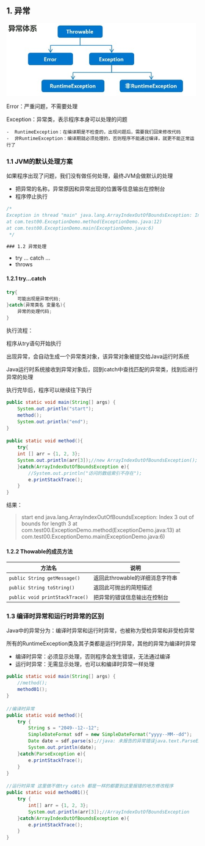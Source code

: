 ## 1. 异常

![avatar](./images/异常体系.jpg)

Error：严重问题，不需要处理

Exception：异常类，表示程序本身可以处理的问题

	-  RuntimeException：在编译期是不检查的，出现问题后，需要我们回来修改代码
	-  非RuntimeException：编译期就必须处理的，否则程序不能通过编译，就更不能正常运行了

### 1.1 JVM的默认处理方案

如果程序出现了问题，我们没有做任何处理，最终JVM会做默认的处理

- 把异常的名称，异常原因和异常出现的位置等信息输出在控制台
- 程序停止执行

```java
/*
Exception in thread "main" java.lang.ArrayIndexOutOfBoundsException: Index 3 out of bounds for 		length 3
at com.test00.ExceptionDemo.method(ExceptionDemo.java:12)
at com.test00.ExceptionDemo.main(ExceptionDemo.java:6)
 */
```



	### 1.2 异常处理

- try ... catch ...
- throws

#### 1.2.1 try...catch

```java
try{
	可能出现是异常代码;
}catch(异常类名 变量名){
	异常的处理代码;
}
```

执行流程：

程序从try语句开始执行

出现异常，会自动生成一个异常类对象，该异常对象被提交给Java运行时系统

Java运行时系统接收到异常对象后，回到catch中查找匹配的异常类，找到后进行异常的处理

执行完毕后，程序可以继续往下执行

```java
public static void main(String[] args) {
    System.out.println("start");
    method();
    System.out.println("end");
}

public static void method(){
    try{
    int [] arr = {1, 2, 3};
    System.out.println(arr[3]);//new ArrayIndexOutOfBoundsException();
    }catch(ArrayIndexOutOfBoundsException e){
        //System.out.println("访问的数组索引不存在");
        e.printStackTrace();
    }
}
```



结果：

> start
> end
> java.lang.ArrayIndexOutOfBoundsException: Index 3 out of bounds for length 3
> 	at com.test00.ExceptionDemo.method(ExceptionDemo.java:13)
> 	at com.test00.ExceptionDemo.main(ExceptionDemo.java:6)

#### 1.2.2 Thowable的成员方法

| 方法名                          | 说明                            |
| ------------------------------- | ------------------------------- |
| `public String getMessage()`    | 返回此throwable的详细消息字符串 |
| `public String toString()`      | 返回此可抛出的简短描述          |
| `public void printStackTrace()` | 把异常的错误信息输出在控制台    |





### 1.3 编译时异常和运行时异常的区别

Java中的异常分为：编译时异常和运行时异常，也被称为受检异常和非受检异常

所有的RuntimeException类及其子类都是运行时异常，其他的异常为编译时异常

- 编译时异常：必须显示处理，否则程序会发生错误，无法通过编译
- 运行时异常：无需显示处理，也可以和编译时异常一样处理

```java
public static void main(String[] args) {
    //method();
    method01();
}

//编译时异常
public static void method(){
    try {
        String s = "2049--12--12";
        SimpleDateFormat sdf = new SimpleDateFormat("yyyy--MM--dd");
        Date date = sdf.parse(s);//java: 未报告的异常错误java.text.ParseException; 必须对其进行捕获或声明以便抛出
        System.out.println(date);
    }catch(ParseException e){
        e.printStackTrace();
    }
}

//运行时异常 这里做不做try catch 都是一样的都要到这里报错的地方修改程序
public static void method01(){
    try {
        int[] arr = {1, 2, 3};
        System.out.println(arr[3]);//ArrayIndexOutOfBoundsException
    }catch(ArrayIndexOutOfBoundsException e){
        e.printStackTrace();
    }
}
```

